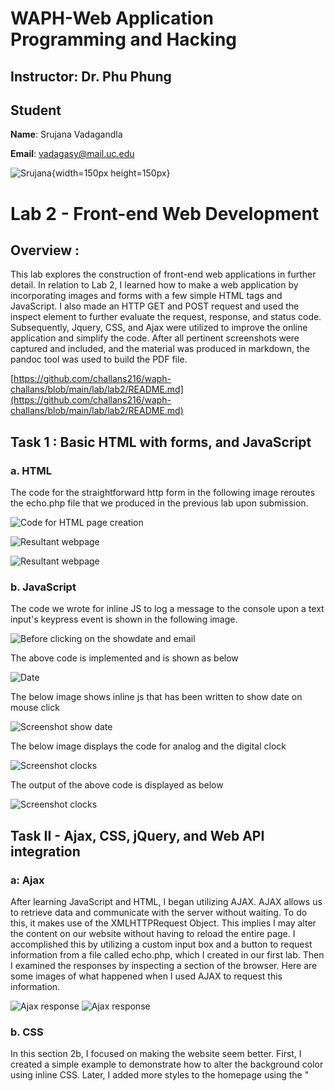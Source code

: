 # WAPH-Web Application Programming and Hacking

## Instructor: Dr. Phu Phung

## Student

**Name**: Srujana Vadagandla

**Email**: vadagasy@mail.uc.edu

![Srujana](image/srujana.jpg){width=150px height=150px}

# Lab 2 - Front-end Web Development

## Overview : 
This lab explores the construction of front-end web applications in further detail. In relation to Lab 2, I learned how to make a web application by incorporating images and forms with a few simple HTML tags and JavaScript. I also made an HTTP GET and POST request and used the inspect element to further evaluate the request, response, and status code. Subsequently, Jquery, CSS, and Ajax were utilized to improve the online application and simplify the code. After all pertinent screenshots were captured and included, and the material was produced in markdown, the pandoc tool was used to build the PDF file.



[https://github.com/challans216/waph-challans/blob/main/lab/lab2/README.md](https://github.com/challans216/waph-challans/blob/main/lab/lab2/README.md)



## Task 1 : Basic HTML with forms, and JavaScript

### a. HTML

The code for the straightforward http form in the following image reroutes the echo.php file that we produced in the previous lab upon submission.

![Code for HTML page creation](images/1.png)

![Resultant webpage](images/2.png)

![Resultant webpage](images/3.png)

### b. JavaScript
The code we wrote for inline JS to log a message to the console upon a text input's keypress event is shown in the following image.

![Before clicking on the showdate and email](images/4.png)

The above code is implemented and is shown as below

![Date](images/5.png)

The below image shows inline js that has been written to show date on mouse click

![Screenshot show date](images/6.png)

The below image displays the code for analog and the digital clock

![Screenshot clocks](images/7.png)

The output of the above code is displayed as below

![Screenshot clocks](images/8.png)



## Task II -  Ajax, CSS, jQuery, and Web API integration

### a: Ajax

After learning JavaScript and HTML, I began utilizing AJAX. AJAX allows us to retrieve data and communicate with the server without waiting. To do this, it makes use of the XMLHTTPRequest Object. This implies I may alter the content on our website without having to reload the entire page. I accomplished this by utilizing a custom input box and a button to request information from a file called echo.php, which I created in our first lab. Then I examined the responses by inspecting a section of the browser. 
Here are some images of what happened when I used AJAX to request this information.


![Ajax response](images/9.png)
![Ajax response](images/10.png)

### b. CSS 

In this section 2b, I focused on making the website seem better. First, I created a simple example to demonstrate how to alter the background color using inline CSS. Later, I added more styles to the homepage using the "<style>" element in the head section.

![Adding Style to Webpage](images/11.png)
![Adding Style to Webpage](images/12.png)


### c: JQuery

I then began working on the jQuery library. You may use this library in place of methods like `document.getElementById} to assist in selecting HTML elements. Additionally, it simplifies the process of sending AJAX queries to the backend by eliminating the need to create an instance of `XMLHttpRequest` and provide event handlers for it. I sent out a jQuery GET and POST request, and the screenshot below shows you what I got back.

![JQuery GET request response](images/13.png)

![JQuery GET request response](images/14.png)

![JQuery POST request response](images/15.png)


### d:  Web API integration
At last, I got to know that the integrated JavaScript Fetch API may be utilized in place of the outdated XMLHttpRequest (XHR). Instead of depending on callback functions for asynchronous activities, we may utilize the 'async' and 'await' keywords thanks to the Fetch API, which delivers a promise from the 'fetch()' method.

I fetched data using a few free APIs to put this into practice. In order to retrieve data from the API answers, I worked with JSON objects.


I get the daily joke about programming from the first API I tested. I utilized the free-source API's 'joke' JSON property to show the joke in the response.

![API Webpage-Joke of the day](images/16.png)

![API Response-Joke of the day](images/17.png)

![API Response-Joke of the day](images/18.png)




Inorder to know the age ,it is used in Second API.Which is done by taking name as the input , and the output for that is a random age of a person generated by the JSON object.

